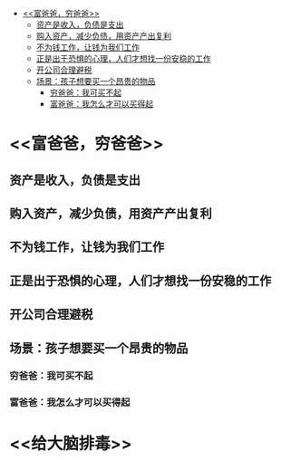 <!-- @import "[TOC]" {cmd="toc" depthFrom=1 depthTo=6 orderedList=false} -->

<!-- code_chunk_output -->

- [<<富爸爸，穷爸爸>>](#富爸爸穷爸爸)
  - [资产是收入，负债是支出](#资产是收入负债是支出)
  - [购入资产，减少负债，用资产产出复利](#购入资产减少负债用资产产出复利)
  - [不为钱工作，让钱为我们工作](#不为钱工作让钱为我们工作)
  - [正是出于恐惧的心理，人们才想找一份安稳的工作](#正是出于恐惧的心理人们才想找一份安稳的工作)
  - [开公司合理避税](#开公司合理避税)
  - [场景：孩子想要买一个昂贵的物品](#场景孩子想要买一个昂贵的物品)
    - [穷爸爸：我可买不起](#穷爸爸我可买不起)
    - [富爸爸：我怎么才可以买得起](#富爸爸我怎么才可以买得起)

<!-- /code_chunk_output -->

# <<富爸爸，穷爸爸>>

## 资产是收入，负债是支出

## 购入资产，减少负债，用资产产出复利

## 不为钱工作，让钱为我们工作

## 正是出于恐惧的心理，人们才想找一份安稳的工作

## 开公司合理避税

## 场景：孩子想要买一个昂贵的物品

### 穷爸爸：我可买不起

### 富爸爸：我怎么才可以买得起

# <<给大脑排毒>>
